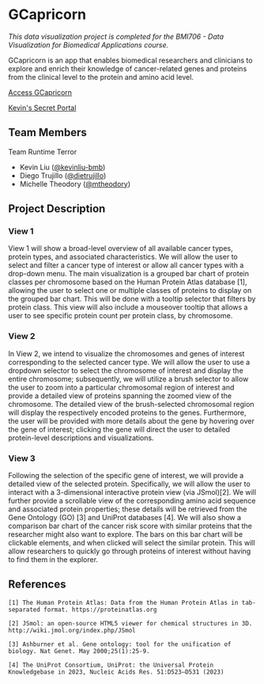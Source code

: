 # GCapricorn

*This data visualization project is completed for the BMI706 - Data Visualization for Biomedical Applications course.*

GCapricorn is an app that enables biomedical researchers and clinicians to explore and enrich their knowledge of cancer-related genes and proteins from the clinical level to the protein and amino acid level.

[Access GCapricorn](https://kevinliu-bmb-bmi706-runtime-terror-gcapric-streamlit-app-t448c0.streamlit.app/)

[Kevin's Secret Portal](https://kevinliu-bmb-bmi706-runtime-terror-gcapri-streamlit-app-vrd6nx.streamlit.app/)

## Team Members

Team Runtime Terror
* Kevin Liu ([@kevinliu-bmb](https://github.com/kevinliu-bmb))
* Diego Trujillo ([@dietrujillo](https://github.com/dietrujillo))
* Michelle Theodory ([@mtheodory](https://github.com/mtheodory))

## Project Description
### View 1

View 1 will show a broad-level overview of all available cancer types, protein types, and associated characteristics. We will allow the user to select and filter a cancer type of interest or allow all cancer types with a drop-down menu. The main visualization is a grouped bar chart of protein classes per chromosome based on the Human Protein Atlas database [1], allowing the user to select one or multiple classes of proteins to display on the grouped bar chart. This will be done with a tooltip selector that filters by protein class. This view will also include a mouseover tooltip that allows a user to see specific protein count per protein class, by chromosome.

### View 2

In View 2, we intend to visualize the chromosomes and genes of interest corresponding to the selected cancer type. We will allow the user to use a dropdown selector to select the chromosome of interest and display the entire chromosome; subsequently, we will utilize a brush selector to allow the user to zoom into a particular chromosomal region of interest and provide a detailed view of proteins spanning the zoomed view of the chromosome. The detailed view of the brush-selected chromosomal region will display the respectively encoded proteins to the genes. Furthermore, the user will be provided with more details about the gene by hovering over the gene of interest; clicking the gene will direct the user to detailed protein-level descriptions and visualizations.

### View 3

Following the selection of the specific gene of interest, we will provide a detailed view of the selected protein. Specifically, we will allow the user to interact with a 3-dimensional interactive protein view (via JSmol)[2]. We will further provide a scrollable view of the corresponding amino acid sequence and associated protein properties; these details will be retrieved from the Gene Ontology (GO) [3] and UniProt databases [4]. We will also show a comparison bar chart of the cancer risk score with similar proteins that the researcher might also want to explore. The bars on this bar chart will be clickable elements, and when clicked will select the similar protein. This will allow researchers to quickly go through proteins of interest without having to find them in the explorer. 

## References
    
    [1] The Human Protein Atlas: Data from the Human Protein Atlas in tab-separated format. https://proteinatlas.org

    [2] JSmol: an open-source HTML5 viewer for chemical structures in 3D. http://wiki.jmol.org/index.php/JSmol

    [3] Ashburner et al. Gene ontology: tool for the unification of biology. Nat Genet. May 2000;25(1):25-9.

    [4] The UniProt Consortium, UniProt: the Universal Protein Knowledgebase in 2023, Nucleic Acids Res. 51:D523–D531 (2023)
